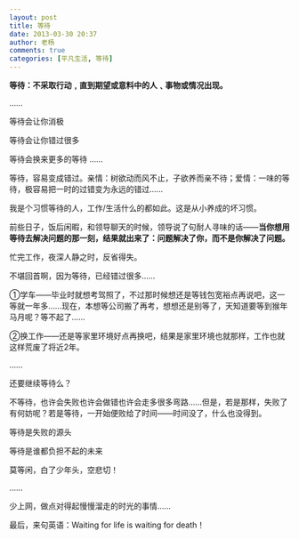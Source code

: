 ```yaml
---
layout: post
title: 等待
date: 2013-03-30 20:37
author: 老杨
comments: true
categories: [平凡生活, 等待]
---
```

<strong>等待：不采取行动﹐直到期望或意料中的人﹑事物或情况出现。</strong>

……

等待会让你消极

等待会让你错过很多

等待会换来更多的等待
……

等待，容易变成错过。亲情：树欲动而风不止，子欲养而亲不待；爱情：一味的等待，极容易把一时的过错变为永远的错过……
<!--more-->
我是个习惯等待的人，工作/生活什么的都如此。这是从小养成的坏习惯。

前些日子，饭后闲暇，和领导聊天的时候，领导说了句耐人寻味的话——<strong>当你想用等待去解决问题的那一刻，结果就出来了：问题解决了你，而不是你解决了问题。</strong>

忙完工作，夜深人静之时，反省得失。

不堪回首啊，因为等待，已经错过很多……

①学车——毕业时就想考驾照了，不过那时候想还是等钱包宽裕点再说吧，这一等就一年多……现在，本想等公司搬了再考，想想还是别等了，天知道要等到猴年马月呢？等不起了……

②换工作——还是等家里环境好点再换吧，结果是家里环境也就那样，工作也就这样荒废了将近2年。

……

还要继续等待么？

不等待，也许会失败也许会做错也许会走多很多弯路……但是，若是那样，失败了有何妨呢？若是等待，一开始便败给了时间——时间没了，什么也没得到。

等待是失败的源头

等待是谁都负担不起的未来

莫等闲，白了少年头，空悲切！

……

少上网，做点对得起慢慢溜走的时光的事情……

最后，来句英语：Waiting for life is waiting for death！
